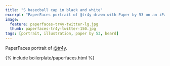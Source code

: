 ```yaml
---
title: "S basecball cap in black and white"
excerpt: "PaperFaces portrait of @tr4y drawn with Paper by 53 on an iPad."
image: 
  feature: paperfaces-tr4y-twitter-lg.jpg
  thumb: paperfaces-tr4y-twitter-150.jpg
tags: [portrait, illustration, paper by 53, beard]
---
```


PaperFaces portrait of [@tr4y](http://twitter.com/tr4y).

{% include boilerplate/paperfaces.html %}